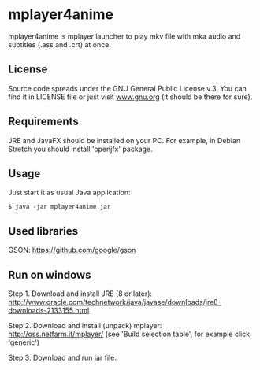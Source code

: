 # mplayer4anime

mplayer4anime is mplayer launcher to play mkv file with mka audio and subtitles (.ass and .crt) at once.

## License

Source code spreads under the GNU General Public License v.3. You can find it in LICENSE file or just visit www.gnu.org (it should be there for sure).

## Requirements

JRE and JavaFX should be installed on your PC.
For example, in Debian Stretch you should install 'openjfx' package.

## Usage

Just start it as usual Java application:
```
$ java -jar mplayer4anime.jar
```

## Used libraries
GSON: https://github.com/google/gson

## Run on windows
Step 1.
Download and install JRE (8 or later):
http://www.oracle.com/technetwork/java/javase/downloads/jre8-downloads-2133155.html

Step 2.
Download and install (unpack) mplayer:
http://oss.netfarm.it/mplayer/
(see 'Build selection table', for example click 'generic')

Step 3.
Download and run jar file.
